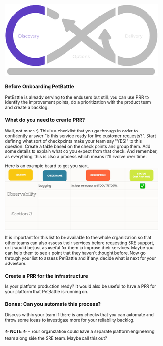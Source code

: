 ![thumbnail](../images/discovery.png)
### Before Onboarding PetBattle
PetBattle is already serving to the endusers but still, you can use PRR to identify the improvement points, do a prioritization with the product team and create a backlog.

### What do you need to create PRR?
Well, not much :) This is a checklist that you go through in order to confidently answer "is this service ready for live customer requests?". Start defining what sort of checkpoints make your team say "YES!" to this question. Create a table based on the check points and group them. Add some details to explain what do you expect from that check. And remember, as everything, this is also a process which means it'll evolve over time.

Here is an example board to get you start.
![example-prr-board](images/example-prr-board.jpg)


It is important for this list to be available to the whole organization so that other teams can also assess their services before requesting SRE support, or it would be just as useful for them to improve their services. Maybe you can help them to see a point that they haven't thought before. 
Now go through your list to assess PetBattle and if any, decide what is next for your adventure.
### Create a PRR for the infrastructure
Is your platform production ready? It would also be useful to have a PRR for your platform that PetBattle is running on.
### Bonus: Can you automate this process? 
Discuss within your team if there is any checks that you can automate and throw some ideas to investigate more for your reliability backlog.


<p class="tip">
⛷️ <b>NOTE</b> ⛷️ - Your organization could have a separate platform engineering team along side the SRE team. Maybe call this out?
</p>